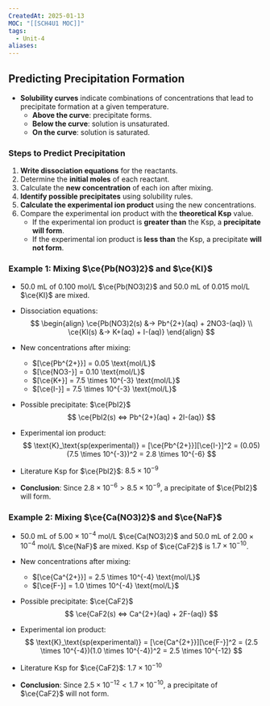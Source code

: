 ```yaml
---
CreatedAt: 2025-01-13
MOC: "[[SCH4U1 MOC]]"
tags:
  - Unit-4
aliases:
---
```


## Predicting Precipitation Formation

*   **Solubility curves** indicate combinations of concentrations that lead to precipitate formation at a given temperature.
    *   **Above the curve**: precipitate forms.
    *   **Below the curve**: solution is unsaturated.
    *   **On the curve**: solution is saturated.

### Steps to Predict Precipitation

1.  **Write dissociation equations** for the reactants.
2.  Determine the **initial moles** of each reactant.
3.  Calculate the **new concentration** of each ion after mixing.
4.  **Identify possible precipitates** using solubility rules.
5.  **Calculate the experimental ion product** using the new concentrations.
6.  Compare the experimental ion product with the **theoretical Ksp** value.
    *   If the experimental ion product is **greater than** the Ksp, a **precipitate will form**.
    *  If the experimental ion product is **less than** the Ksp, a precipitate **will not form**.

### Example 1: Mixing $\ce{Pb(NO3)2}$ and $\ce{KI}$

*   50.0 mL of 0.100 mol/L $\ce{Pb(NO3)2}$ and 50.0 mL of 0.015 mol/L $\ce{KI}$ are mixed.

*   Dissociation equations:
    $$
    \begin{align}
    \ce{Pb(NO3)2(s) &-> Pb^{2+}(aq) + 2NO3-(aq)} \\
    \ce{KI(s) &-> K+(aq) + I-(aq)}
    \end{align}
    $$
*   New concentrations after mixing:
    *   $[\ce{Pb^{2+}}] = 0.05 \text{mol/L}$
    *   $[\ce{NO3-}] = 0.10 \text{mol/L}$
    *   $[\ce{K+}] = 7.5 \times 10^{-3} \text{mol/L}$
    *  $[\ce{I-}] = 7.5 \times 10^{-3} \text{mol/L}$
*   Possible precipitate: $\ce{PbI2}$
    $$
    \ce{PbI2(s) <=> Pb^{2+}(aq) + 2I-(aq)}
    $$
*   Experimental ion product:
    $$
    \text{K}_\text{sp(experimental)} = [\ce{Pb^{2+}}][\ce{I-}]^2 = (0.05)(7.5 \times 10^{-3})^2 = 2.8 \times 10^{-6}
    $$
*   Literature Ksp for $\ce{PbI2}$: $8.5 \times 10^{-9}$
*   **Conclusion**: Since $2.8 \times 10^{-6} > 8.5 \times 10^{-9}$, a precipitate of $\ce{PbI2}$ will form.

### Example 2: Mixing $\ce{Ca(NO3)2}$ and $\ce{NaF}$

*   50.0 mL of $5.00 \times 10^{-4}$ mol/L $\ce{Ca(NO3)2}$ and 50.0 mL of $2.00 \times 10^{-4}$ mol/L $\ce{NaF}$ are mixed. Ksp of $\ce{CaF2}$ is $1.7 \times 10^{-10}$.

*  New concentrations after mixing:
    *   $[\ce{Ca^{2+}}] = 2.5 \times 10^{-4} \text{mol/L}$
    *   $[\ce{F-}] = 1.0 \times 10^{-4} \text{mol/L}$
*   Possible precipitate: $\ce{CaF2}$
    $$
    \ce{CaF2(s) <=> Ca^{2+}(aq) + 2F-(aq)}
    $$
*   Experimental ion product:
    $$
     \text{K}_\text{sp(experimental)} = [\ce{Ca^{2+}}][\ce{F-}]^2 = (2.5 \times 10^{-4})(1.0 \times 10^{-4})^2 = 2.5 \times 10^{-12}
    $$
*   Literature Ksp for $\ce{CaF2}$: $1.7 \times 10^{-10}$
*   **Conclusion**: Since $2.5 \times 10^{-12} < 1.7 \times 10^{-10}$, a precipitate of $\ce{CaF2}$ will not form.